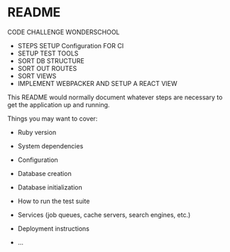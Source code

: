 # README


CODE CHALLENGE WONDERSCHOOL

- STEPS SETUP Configuration FOR CI
- SETUP TEST TOOLS
- SORT DB STRUCTURE
- SORT OUT ROUTES
- SORT VIEWS
- IMPLEMENT WEBPACKER AND SETUP A REACT VIEW




This README would normally document whatever steps are necessary to get the
application up and running.

Things you may want to cover:

* Ruby version

* System dependencies

* Configuration

* Database creation

* Database initialization

* How to run the test suite

* Services (job queues, cache servers, search engines, etc.)

* Deployment instructions

* ...
